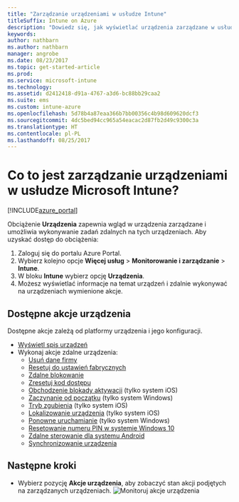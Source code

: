 ```yaml
---
title: "Zarządzanie urządzeniami w usłudze Intune"
titleSuffix: Intune on Azure
description: "Dowiedz się, jak wyświetlać urządzenia zarządzane w usłudze Intune i wykonywać na nich różne operacje."
keywords: 
author: nathbarn
ms.author: nathbarn
manager: angrobe
ms.date: 08/23/2017
ms.topic: get-started-article
ms.prod: 
ms.service: microsoft-intune
ms.technology: 
ms.assetid: d2412418-d91a-4767-a3d6-bc88bb29caa2
ms.suite: ems
ms.custom: intune-azure
ms.openlocfilehash: 5d78b4a87eaa366b7bb00356c4b98d609620dcf3
ms.sourcegitcommit: 4dc5bed94cc965a54eacac2d87fb2d49c9300c3a
ms.translationtype: HT
ms.contentlocale: pl-PL
ms.lasthandoff: 08/25/2017
---
```

# <a name="what-is-microsoft-intune-device-management"></a>Co to jest zarządzanie urządzeniami w usłudze Microsoft Intune?


[!INCLUDE[azure_portal](./includes/azure_portal.md)]

Obciążenie **Urządzenia** zapewnia wgląd w urządzenia zarządzane i umożliwia wykonywanie zadań zdalnych na tych urządzeniach. Aby uzyskać dostęp do obciążenia:

1. Zaloguj się do portalu Azure Portal.
2. Wybierz kolejno opcje **Więcej usług** > **Monitorowanie i zarządzanie** > **Intune**.
3. W bloku **Intune** wybierz opcję **Urządzenia**.
4. Możesz wyświetlać informacje na temat urządzeń i zdalnie wykonywać na urządzeniach wymienione akcje.

## <a name="available-device-actions"></a>Dostępne akcje urządzenia
Dostępne akcje zależą od platformy urządzenia i jego konfiguracji.

- [Wyświetl spis urządzeń](device-inventory.md)
- Wykonaj akcje zdalne urządzenia:
    - [Usuń dane firmy](devices-wipe.md#remove-company-data)
    - [Resetuj do ustawień fabrycznych](devices-wipe.md#factory-reset)
    - [Zdalne blokowanie](device-remote-lock.md) 
    - [Zresetuj kod dostępu](device-passcode-reset.md)
    - [Obchodzenie blokady aktywacji](device-activation-lock-bypass.md) (tylko system iOS)
    - [Zaczynanie od początku](device-fresh-start.md) (tylko system Windows)
    - [Tryb zgubienia](device-lost-mode.md) (tylko system iOS)
    - [Lokalizowanie urządzenia](device-locate.md) (tylko system iOS)
    - [Ponowne uruchamianie](device-restart.md) (tylko system Windows)
    - [Resetowanie numeru PIN w systemie Windows 10](device-windows-pin-reset.md)
    - [Zdalne sterowanie dla systemu Android](device-profile-android-teamviewer.md)
    - [Synchronizowanie urządzenia](device-sync.md)


## <a name="next-steps"></a>Następne kroki

- Wybierz pozycję **Akcje urządzenia**, aby zobaczyć stan akcji podjętych na zarządzanych urządzeniach.
![Monitoruj akcje urządzenia](./media/monitor-device-actions.png)
